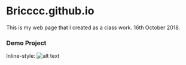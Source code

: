# Bricccc.github.io
This is my web page that I created as a class work. 16th October 2018.
### Demo Project
Inline-style: 
![alt text](http://pngimg.com/uploads/cloud/cloud_PNG5.png "Logo Title Text 1")
